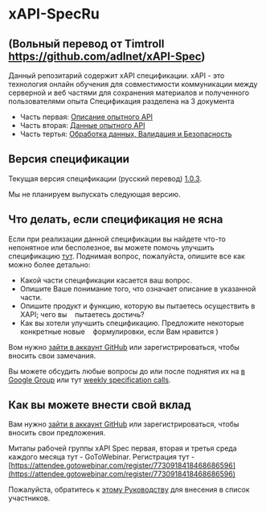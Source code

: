 # xAPI-SpecRu
## (Вольный перевод от Timtroll https://github.com/adlnet/xAPI-Spec)

Данный репозитарий содержит xAPI спецификации. xAPI - это технология онлайн обучения
для совместимости коммуникации между серверной и веб частями для сохранения материалов 
и полученного пользователями опыта Спецификация разделена на 3 документа

*   Часть первая:   [Описание опытного API](./xAPI-About.md#partone)
*   Часть вторая:   [Данные опытного API](./xAPI-Data.md#parttwo)
*   Часть тертья:   [Обработка данных, Валидация и Безопасность](./xAPI-Communication.md#partthree)

## Версия спецификации

Текущая версия спецификации (русский перевод)
[1.0.3](https://github.com/adlnet/xAPI-SpecRu/).

Мы не планируем выпускать следующая версию.

## Что делать, если спецификация не ясна

Если при реализации данной спецификации вы найдете что-то непонятное или
бесполезное, вы можете помочь улучшить спецификацию [тут](https://github.com/adlnet/xAPI-Spec/issues).
Поднимая вопрос, пожалуйста, опишите все как можно более детально:

* Какой части спецификации касается ваш вопрос.
* Опишите Ваше понимание того, что означает описание в указанной части.
* Опишите продукт и функцию, которую вы пытаетесь осуществить в XAPI; чего вы
   пытаетесь достичь?
* Как вы хотели улучшить спецификацию. Предложите некоторые конкретные новые
   формулировки, если Вам нравится )

Вом нужно [зайти в аккаунт GitHub](https://github.com/signup/free) или зарегистрироваться, 
чтобы вносить свои замечания.

Вы можете обсудить любые вопросы до или после поднятия их на
[в Google Group](https://groups.google.com/a/adlnet.gov/forum/#!forum/xapi-spec)
или тут
[weekly specification calls](https://attendee.gotowebinar.com/register/7730918418468686596).

## Как вы можете внести свой вклад

Вам нужно [зайти в аккаунт GitHub](https://github.com/signup/free) или зарегистрироваться, 
чтобы вносить свои предложения.

Митапы рабочей группы xAPI Spec
первая, вторая и третья среда каждого месяца тут - GoToWebinar. Регистрация тут - [https://attendee.gotowebinar.com/register/7730918418468686596](https://attendee.gotowebinar.com/register/7730918418468686596)

Пожалуйста, обратитесь к [этому Руководству](CONTRIBUTING.md) для внесения в список участников.
